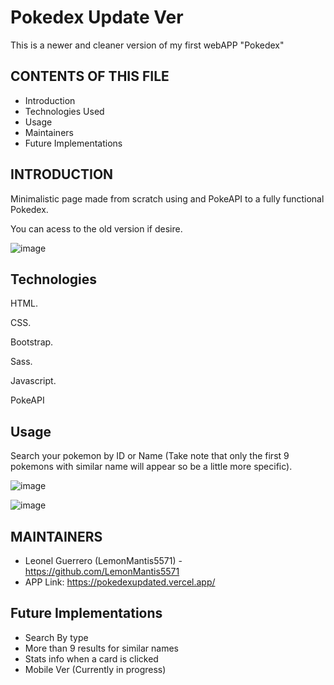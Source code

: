 # Pokedex Update Ver
This is a newer and cleaner version of my first webAPP "Pokedex"

CONTENTS OF THIS FILE
---------------------

 * Introduction
 * Technologies Used
 * Usage
 * Maintainers
 * Future Implementations


INTRODUCTION
------------

Minimalistic page made from scratch using and PokeAPI  to a fully functional Pokedex.

You can acess to the old version if desire.

![image](https://user-images.githubusercontent.com/85099589/199126852-bdadc52e-2bd3-4ef7-b698-9b813a52c403.png)



Technologies
------------

HTML.

CSS.

Bootstrap.

Sass.

Javascript.

PokeAPI


Usage
------------

Search your pokemon by ID or Name (Take note that only the first 9 pokemons with similar name will appear so be a little more specific).

![image](https://user-images.githubusercontent.com/85099589/199127554-81fa555d-e8f7-4dc1-9cac-a426bacc7127.png)




![image](https://user-images.githubusercontent.com/85099589/199127101-f430e9d7-1132-4fb8-94aa-b8107f68a1a9.png)



MAINTAINERS
-----------

 * Leonel Guerrero (LemonMantis5571) - https://github.com/LemonMantis5571
 * APP Link: https://pokedexupdated.vercel.app/

Future Implementations
-----------
 * Search By type
 * More than 9 results for similar names
 * Stats info when a card is clicked
 * Mobile Ver  (Currently in progress)
